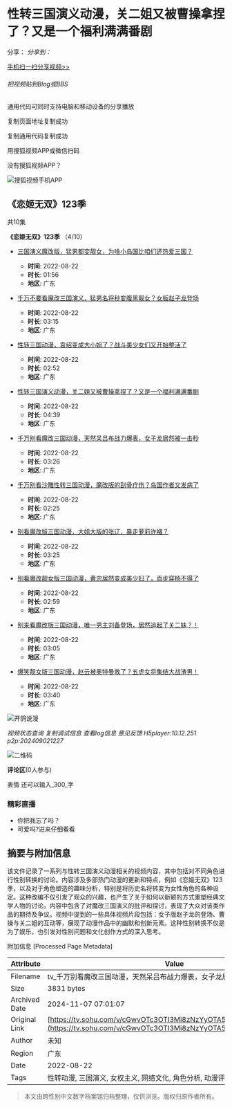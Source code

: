 # 性转三国演义动漫，关二姐又被曹操拿捏了？又是一个福利满满番剧

分享：
_分享到：_

[手机扫一扫分享视频>>](javascript:;)

###### 把视频贴到Blog或BBS

通用代码可同时支持电脑和移动设备的分享播放

复制页面地址复制成功

复制通用代码复制成功

用搜狐视频APP或微信扫码

没有搜狐视频APP？

![搜狐视频手机APP](//photocdn.tv.sohu.com/img/20220726/pic_org_2dd79603-416e-490d-9f6e-123.gif)

## 《恋姬无双》123季

共10集

**《恋姬无双》123季** （4/10）

- [三国演义魔改版，猛男都变靓女，为啥小岛国比咱们还热爱三国？](javascript:void(0); "三国演义魔改版，猛男都变靓女，为啥小岛国比咱们还热爱三国？")
  - **时间**: 2022-08-22
  - **时长**: 01:56
  - **地区**: 广东

- [千万不要看魔改三国演义，猛男名将秒变腹黑靓女？女版赵子龙登场](javascript:void(0); "千万不要看魔改三国演义，猛男名将秒变腹黑靓女？女版赵子龙登场")
  - **时间**: 2022-08-22
  - **时长**: 03:15
  - **地区**: 广东

- [性转三国动漫，袁绍变成大小姐了？战斗美少女们又开始整活了](javascript:void(0); "性转三国动漫，袁绍变成大小姐了？战斗美少女们又开始整活了")
  - **时间**: 2022-08-22
  - **时长**: 02:52
  - **地区**: 广东

- [性转三国演义动漫，关二姐又被曹操拿捏了？又是一个福利满满番剧](javascript:void(0); "性转三国演义动漫，关二姐又被曹操拿捏了？又是一个福利满满番剧")
  - **时间**: 2022-08-22
  - **时长**: 04:39
  - **地区**: 广东

- [千万别看魔改三国动漫，天然呆吕布战力爆表，女子龙居然被一击秒](javascript:void(0); "千万别看魔改三国动漫，天然呆吕布战力爆表，女子龙居然被一击秒")
  - **时间**: 2022-08-22
  - **时长**: 03:26
  - **地区**: 广东

- [千万别看沙雕性转三国动漫，魔改版的刮骨疗伤？岛国作者又发病了](javascript:void(0); "千万别看沙雕性转三国动漫，魔改版的刮骨疗伤？岛国作者又发病了")
  - **时间**: 2022-08-22
  - **时长**: 02:25
  - **地区**: 广东

- [别看魔改版三国动漫，大姐大版的张辽，暴走萝莉许褚？](javascript:void(0); "别看魔改版三国动漫，大姐大版的张辽，暴走萝莉许褚？")
  - **时间**: 2022-08-22
  - **时长**: 03:25
  - **地区**: 广东

- [别看魔改靓女版三国动漫，黄忠居然变成美少妇了，百步穿杨不得了](javascript:void(0); "别看魔改靓女版三国动漫，黄忠居然变成美少妇了，百步穿杨不得了")
  - **时间**: 2022-08-22
  - **时长**: 02:59
  - **地区**: 广东

- [别来看魔改版三国动漫，唯一男主刘备登场，居然追起了关二妹？！](javascript:void(0); "别来看魔改版三国动漫，唯一男主刘备登场，居然追起了关二妹？！")
  - **时间**: 2022-08-22
  - **时长**: 03:05
  - **地区**: 广东

- [爆笑靓女版三国动漫，赵云被奥特曼救了？五虎女将集结大战渣男！](javascript:void(0); "爆笑靓女版三国动漫，赵云被奥特曼救了？五虎女将集结大战渣男！")
  - **时间**: 2022-08-22
  - **时长**: 03:40
  - **地区**: 广东

![开鸽说漫](http://e3f49eaa46b57.cdn.sohucs.com/c_zoom,w_404,h_404,c_cut,x_0,y_0,w_404,h_404/2022/8/22/10/4/MTAwMTMxXzE2NjExMzM4NDM4OTE=.webp)

_视频状态查询 复制调试信息 查看log信息 意见反馈 H5player:10.12.251 p2p:202409021227_

![二维码](//photocdn.tv.sohu.com/img/20240723/pic_org_ba10b91f-2bc9-46c0-8595-92c47f9c237b.avif)

**评论区**(0人参与)

表情 还可以输入_300_字

### 精彩直播
- 你把我忘了吗？
- 可爱吗?进来仔细看看

## 摘要与附加信息

<!-- tcd_abstract -->
该文件记录了一系列与性转三国演义动漫相关的视频内容，其中包括对不同角色进行性别转换的讨论。内容涉及多部热门动漫的更新和特点，例如《恋姬无双》123季，以及对于角色塑造的趣味分析，特别是将历史名将转变为女性角色的各种设定。这种改编不仅引发了观众的兴趣，也产生了关于如何以新颖的方式重塑经典文学人物的讨论。内容中包含了对魔改三国演义的批评和探讨，表现了大众对该类作品的期待及争议。视频中提到的一些具体视频片段包括：女子版赵子龙的登场、曹操与关二姐的互动等，展现了动漫作品中的幽默和创新元素。这种性别转换不仅是为了娱乐，也引发对性别问题和文化创作方式的深入思考。
<!-- tcd_abstract_end -->

附加信息 [Processed Page Metadata]

| Attribute       | Value                                  |
|-----------------|----------------------------------------|
| Filename        | tv_千万别看魔改三国动漫，天然呆吕布战力爆表，女子龙居然被一击秒.md                             |
| Size            | 3831 bytes                           |
| Archived Date   | 2024-11-07 07:01:07                             |
| Original Link   | [https://tv.sohu.com/v/cGwvOTc3OTI3Mi8zNzYyOTA5ODAuc2h0bWw=.html](https://tv.sohu.com/v/cGwvOTc3OTI3Mi8zNzYyOTA5ODAuc2h0bWw=.html)                       |
| Author          | 未知                               |
| Region          | 广东                               |
| Date            | 2022-08-22                                 |
| Tags            | 性转动漫, 三国演义, 女权主义, 网络文化, 角色分析, 动漫评论                                 |
>
> 本文由跨性别中文数字档案馆归档整理，仅供浏览。版权归原作者所有。
>